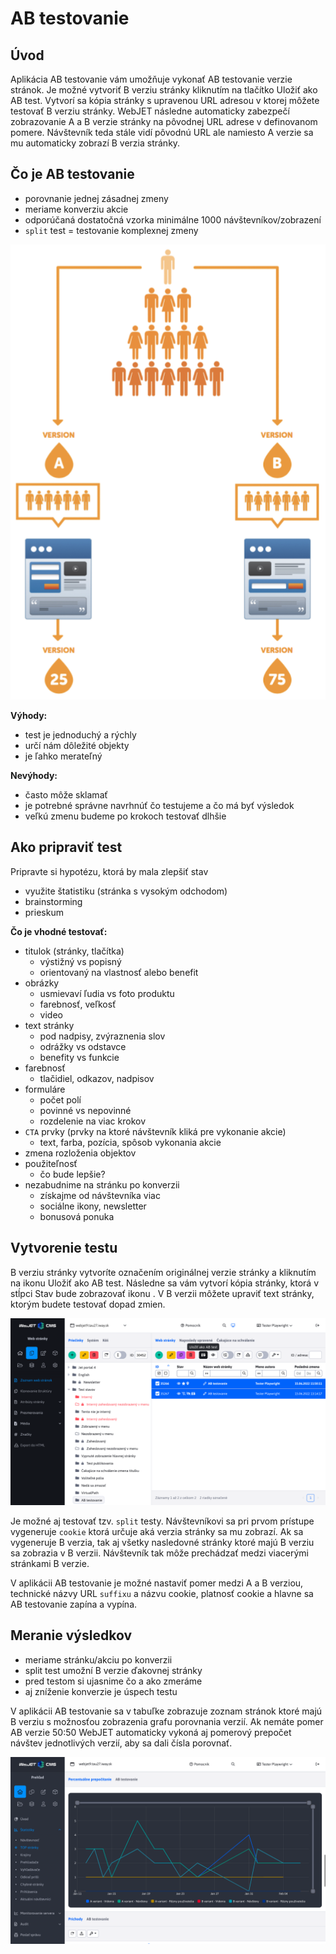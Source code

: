 # AB testovanie

## Úvod

Aplikácia AB testovanie vám umožňuje vykonať AB testovanie verzie stránok. Je možné vytvoriť B verziu stránky kliknutím na tlačítko Uložiť ako AB test. Vytvorí sa kópia stránky s upravenou URL adresou v ktorej môžete testovať B verziu stránky. WebJET následne automaticky zabezpečí zobrazovanie A a B verzie stránky na pôvodnej URL adrese v definovanom pomere. Návštevník teda stále vidí pôvodnú URL ale namiesto A verzie sa mu automaticky zobrazí B verzia stránky.

## Čo je AB testovanie

- porovnanie jednej zásadnej zmeny
- meriame konverziu akcie
- odporúčaná dostatočná vzorka minimálne 1000 návštevníkov/zobrazení
- ```split``` test = testovanie komplexnej zmeny

![](how-it-works.png)

**Výhody:**

- test je jednoduchý a rýchly
- určí nám dôležité objekty
- je ľahko merateľný

**Nevýhody:**

- často môže sklamať
- je potrebné správne navrhnúť čo testujeme a čo má byť výsledok
- veľkú zmenu budeme po krokoch testovať dlhšie

## Ako pripraviť test

Pripravte si hypotézu, ktorá by mala zlepšiť stav
- využite štatistiku (stránka s vysokým odchodom)
- brainstorming
- prieskum

**Čo je vhodné testovať:**

- titulok (stránky, tlačítka)
    - výstižný vs popisný
    - orientovaný na vlastnosť alebo benefit
- obrázky
    - usmievaví ľudia vs foto produktu
    - farebnosť, veľkosť
    - video
- text stránky
    - pod nadpisy, zvýraznenia slov
    - odrážky vs odstavce
    - benefity vs funkcie
- farebnosť
    - tlačidiel, odkazov, nadpisov
- formuláre
    - počet polí
    - povinné vs nepovinné
    - rozdelenie na viac krokov
- ```CTA``` prvky (prvky na ktoré návštevník kliká pre vykonanie akcie)
    - text, farba, pozícia, spôsob vykonania akcie
- zmena rozloženia objektov
- použiteľnosť
    - čo bude lepšie?
- nezabudnime na stránku po konverzii
    - získajme od návštevníka viac
    - sociálne ikony, newsletter
    - bonusová ponuka

## Vytvorenie testu

B verziu stránky vytvoríte označením originálnej verzie stránky a kliknutím na ikonu <i class="ti ti-a-b"></i> Uložiť ako AB test. Následne sa vám vytvorí kópia stránky, ktorá v stĺpci Stav bude zobrazovať ikonu <i class="ti ti-a-b"></i>. V B verzii môžete upraviť text stránky, ktorým budete testovať dopad zmien.

![](datatable.png)

Je možné aj testovať tzv. ```split``` testy. Návštevníkovi sa pri prvom prístupe vygeneruje ```cookie``` ktorá určuje aká verzia stránky sa mu zobrazí. Ak sa vygeneruje B verzia, tak aj všetky nasledovné stránky ktoré majú B verziu sa zobrazia v B verzii. Návštevník tak môže prechádzať medzi viacerými stránkami B verzie.

V aplikácii AB testovanie je možné nastaviť pomer medzi A a B verziou, technické názvy URL ```suffixu``` a názvu cookie, platnosť cookie a hlavne sa AB testovanie zapína a vypína.

## Meranie výsledkov

- meriame stránku/akciu po konverzii
- split test umožní B verzie ďakovnej stránky
- pred testom si ujasnime čo a ako zmeráme
- aj zníženie konverzie je úspech testu

V aplikácii AB testovanie sa v tabuľke zobrazuje zoznam stránok ktoré majú B verziu s možnosťou zobrazenia grafu porovnania verzií. Ak nemáte pomer AB verzie 50:50 WebJET automaticky vykoná aj pomerový prepočet návštev jednotlivých verzií, aby sa dali čísla porovnať.

![](stat-percent.png)
